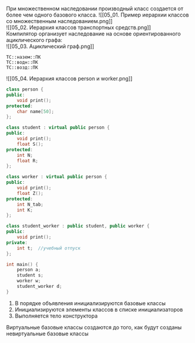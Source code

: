 При множественном наследовании производный класс создается от более чем одного базового класса.
![[05_01. Пример иерархии классов со множественным наследованием.png]]  
![[05_02. Иерархия классов транспортных средств.png]]  
Компилятор организует наследование на основе ориентированного ациклического графа:  
![[05_03. Ациклический граф.png]]  
```
ТС::назем::ПК
ТС::водн::ПК
ТС::возд::ПК
```
![[05_04. Иерархия классов person и worker.png]]  
```cpp
class person {
public:
	void print();
protected:
	char name[50];
};

class student : virtual public person {
public:
	void print();
	float S();
protected:
	int N;
	float R;
};

class worker : virtual public person {
public:
	void print();
	float Z();
protected:
	int N_tab;
	int K;
};

class student_worker : public student, public worker {
public:
	void print();
private:
	int t;  //учебный отпуск
};

int main() {
	person a;
	student s;
	worker w;
	student_worker d;
}
```
1. В порядке объявления инициализируются базовые классы
2. Инициализируются элементы классов в списке инициализаторов
3. Выполняется тело конструктора
  
Виртуальные базовые классы создаются до того, как будут созданы невиртуальные базовые классы